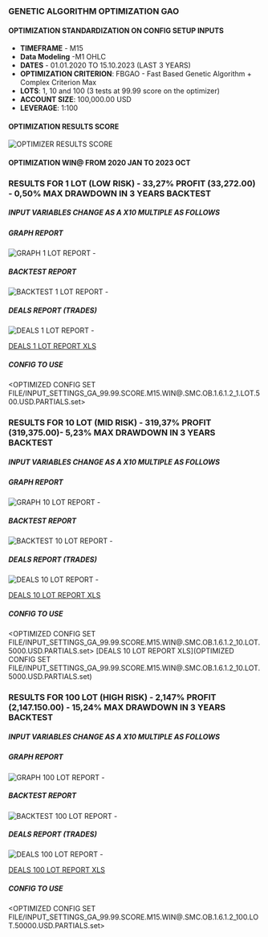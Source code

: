 ### GENETIC ALGORITHM OPTIMIZATION GAO
#### OPTIMIZATION STANDARDIZATION ON CONFIG SETUP INPUTS
 - **TIMEFRAME** - M15
 - **Data Modeling** -M1 OHLC
 - **DATES** - 01.01.2020 TO 15.10.2023 (LAST 3 YEARS)
 - **OPTIMIZATION CRITERION**: FBGAO - Fast Based Genetic Algorithm + Complex Criterion Max
 - **LOTS**: 1, 10 and 100 (3 tests at 99.99 score on the optimizer)
 - **ACCOUNT SIZE**: 100,000.00 USD
 - **LEVERAGE**: 1:100

#### OPTIMIZATION RESULTS SCORE
![OPTIMIZER RESULTS SCORE](REPORTS/OPTIMIZER_SCREENSHOT.99.99_SCORE.png)

#### OPTIMIZATION WIN@ FROM 2020 JAN TO 2023 OCT

### RESULTS FOR 1 LOT (LOW RISK) - 33,27% PROFIT (33,272.00) - 0,50% MAX DRAWDOWN IN 3 YEARS BACKTEST
##### INPUT VARIABLES CHANGE AS A X10 MULTIPLE AS FOLLOWS

##### GRAPH REPORT
![GRAPH 1 LOT REPORT -](REPORTS/GRAPH.GA_99.99.SCORE.M15.WIN@.SMC.OB.1.6.1.2_1.LOT.500.USD.PARTIALS.png)
##### BACKTEST REPORT
![BACKTEST 1 LOT REPORT -](REPORTS/BACKTEST.GA_99.99.SCORE.M15.WIN@.SMC.OB.1.6.1.2_1.LOT.500.USD.PARTIALS.png)
##### DEALS REPORT (TRADES)
![DEALS 1 LOT REPORT - ](REPORTS/DEALS.GA_99.99.SCORE.M15.WIN@.SMC.OB.1.6.1.2_1.LOT.500.USD.PARTIALS.png)

[DEALS 1 LOT REPORT XLS](REPORTS/DEALS.ReportTester-513542500.1.LOT.500USD.PARTIALS.xlsx)

##### CONFIG TO USE
<OPTIMIZED CONFIG SET FILE/INPUT_SETTINGS_GA_99.99.SCORE.M15.WIN@.SMC.OB.1.6.1.2_1.LOT.500.USD.PARTIALS.set>

### RESULTS FOR 10 LOT (MID RISK) - 319,37% PROFIT (319,375.00)- 5,23% MAX DRAWDOWN IN 3 YEARS BACKTEST
##### INPUT VARIABLES CHANGE AS A X10 MULTIPLE AS FOLLOWS

##### GRAPH REPORT
![GRAPH 10 LOT REPORT -](REPORTS/GRAPH.GA_99.99.SCORE.M15.WIN@.SMC.OB.1.6.1.2_10.LOT.5000.USD.PARTIALS.png)
##### BACKTEST REPORT
![BACKTEST 10 LOT REPORT -](REPORTS/BACKTEST.GA_99.99.SCORE.M15.WIN@.SMC.OB.1.6.1.2_10.LOT.5000.USD.PARTIALS.png)
##### DEALS REPORT (TRADES)
![DEALS 10 LOT REPORT - ](REPORTS/DEALS.GA_99.99.SCORE.M15.WIN@.SMC.OB.1.6.1.2_10.LOT.5000.USD.PARTIALS.png)

[DEALS 10 LOT REPORT XLS](REPORTS/DEALS.ReportTester-513542500.10.LOT.5000USD.PARTIALS.xlsx)

##### CONFIG TO USE
<OPTIMIZED CONFIG SET FILE/INPUT_SETTINGS_GA_99.99.SCORE.M15.WIN@.SMC.OB.1.6.1.2_10.LOT.5000.USD.PARTIALS.set>
[DEALS 10 LOT REPORT XLS](OPTIMIZED CONFIG SET FILE/INPUT_SETTINGS_GA_99.99.SCORE.M15.WIN@.SMC.OB.1.6.1.2_10.LOT.5000.USD.PARTIALS.set)

### RESULTS FOR 100 LOT (HIGH RISK) - 2,147% PROFIT (2,147.150.00) - 15,24% MAX DRAWDOWN IN 3 YEARS BACKTEST
##### INPUT VARIABLES CHANGE AS A X10 MULTIPLE AS FOLLOWS

##### GRAPH REPORT
![GRAPH 100 LOT REPORT -](REPORTS/GRAPH.GA_99.99.SCORE.M15.WIN@.SMC.OB.1.6.1.2_100.LOT.50000.USD.PARTIALS.png)
##### BACKTEST REPORT
![BACKTEST 100 LOT REPORT -](REPORTS/BACKTEST.GA_99.99.SCORE.M15.WIN@.SMC.OB.1.6.1.2_100.LOT.50000.USD.PARTIALS.png)
##### DEALS REPORT (TRADES)
![DEALS 100 LOT REPORT - ](REPORTS/DEALS.GA_99.99.SCORE.M15.WIN@.SMC.OB.1.6.1.2_100.LOT.50000.USD.PARTIALS.png)

[DEALS 100 LOT REPORT XLS ](REPORTS/DEALS.ReportTester-513542500.100.LOT.50000USD.PARTIALS.xlsx)

##### CONFIG TO USE
<OPTIMIZED CONFIG SET FILE/INPUT_SETTINGS_GA_99.99.SCORE.M15.WIN@.SMC.OB.1.6.1.2_100.LOT.50000.USD.PARTIALS.set>